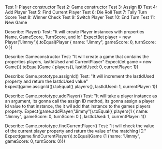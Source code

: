 Test 1: Player constructor
Test 2: Game constructor
Test 3: Assign ID
Test 4: Add Player
Test 5: Find Current Player
Test 6: Die Roll
Test 7: Tally Turn Score
Test 8: Winner Check
Test 9: Switch Player
Test 10: End Turn
Test 11: New Game

Describe: Player()
Test: "It will create Player instances with properties Name, GameScore, TurnScore, and Id"
Expect(let player = new Player("Jimmy")).toEqual(Player { name: "Jimmy", gameScore: 0, turnScore: 0 })

Describe: Gameconstructor
Test: "It will create a game that contains the properties players, lastIdUsed and CurrentPlayer"
Expect(let game = new Game()).toEqual(Game { players{}, lastIdUsed: 0, currentPlayer: 1})

Describe: Game.prototype.assignId()
Test: "It will increment the lastIdUsed property and return the lastIdUsed value"
Expect(game.assignId()).toEqual({ players{}, lastIdUsed: 1, currentPlayer: 1})

Describe: Game.prototype.addPlayer()
Test: "It will take a player instance as an argument, its gonna call the assign ID method, its gonna assign a player Id value to that instance, the it wil add that instance to the games players property.
Expect(game.addPlayer("Jimmy")).toEqual({ players{1 { name: "Jimmy", gameScore: 0, turnScore: 0 }, lastIdUsed: 1, currentPlayer: 1})

Describe: Game.prototype.findCurrentPlayer()
Test: "It will check the value of the current player property and return the value of the matching ID."
Expect(game.findCurrentPlayer()).toEqual(Game {1 {name: "Jimmy", gameScore: 0, turnScore: 0}})